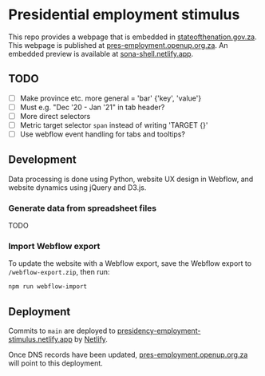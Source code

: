 # Presidential employment stimulus

This repo provides a webpage that is embedded in [stateofthenation.gov.za](https://www.stateofthenation.gov.za/). This webpage is published at [pres-employment.openup.org.za](https://pres-employment.openup.org.za). An embedded preview is available at [sona-shell.netlify.app](https://sona-shell.netlify.app).

## TODO

- [ ] Make province etc. more general = 'bar' {'key', 'value'}
- [ ] Must e.g. "Dec '20 - Jan '21" in tab header?
- [ ] More direct selectors
- [ ] Metric target selector `span` instead of writing 'TARGET {}'
- [ ] Use webflow event handling for tabs and tooltips?

## Development

Data processing is done using Python, website UX design in Webflow, and website dynamics using jQuery and D3.js.

### Generate data from spreadsheet files

TODO

### Import Webflow export

To update the website with a Webflow export, save the Webflow export to `/webflow-export.zip`, then run:

```bash
npm run webflow-import
```

## Deployment

Commits to `main` are deployed to [presidency-employment-stimulus.netlify.app](https://presidency-employment-stimulus.netlify.app) by [Netlify](https://app.netlify.com/sites/presidency-employment-stimulus).

Once DNS records have been updated, [pres-employment.openup.org.za](http://pres-employment.openup.org.za) will point to this deployment.

